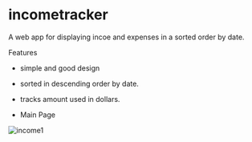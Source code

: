 # incometracker

A web app for displaying incoe and expenses in a sorted order by date.

 Features
 - simple and good design
 - sorted in descending order by date.
 - tracks amount used in dollars.
 
 - Main Page
 
![income1](https://user-images.githubusercontent.com/55124189/134454566-1dfed84e-2a12-49b6-8a88-46de23a00d34.jpg)
